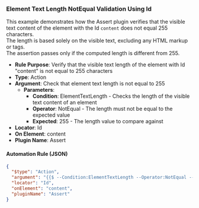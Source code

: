 ### Element Text Length NotEqual Validation Using Id

This example demonstrates how the Assert plugin verifies that the visible text content of the element with the Id `content` does not equal 255 characters.  
The length is based solely on the visible text, excluding any HTML markup or tags.  
The assertion passes only if the computed length is different from 255.

- **Rule Purpose**: Verify that the visible text length of the element with Id "content" is not equal to 255 characters  
- **Type**: Action  
- **Argument**: Check that element text length is not equal to 255  
  - **Parameters**:  
    - **Condition**: ElementTextLength - Checks the length of the visible text content of an element  
    - **Operator**: NotEqual - The length must not be equal to the expected value  
    - **Expected**: 255 - The length value to compare against  
- **Locator**: Id  
- **On Element**: content  
- **Plugin Name**: Assert  

#### Automation Rule (JSON)

```json
{
  "$type": "Action",
  "argument": "{{$ --Condition:ElementTextLength --Operator:NotEqual --Expected:255}}",
  "locator": "Id",
  "onElement": "content",
  "pluginName": "Assert"
}
```
